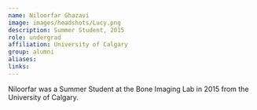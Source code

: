 ```yaml
---
name: Niloorfar Ghazavi
image: images/headshots/Lucy.png
description: Summer Student, 2015
role: undergrad
affiliation: University of Calgary
group: alumni
aliases: 
links:
---
```


Niloorfar was a Summer Student at the Bone Imaging Lab in 2015 from the University of Calgary.